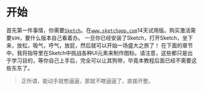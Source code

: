 # 开始

首先第一件事情，你需要[`Sketch`](http://www.sketchapp.com/)。在[`www.sketchapp.com`](http://www.sketchapp.com/)14天试用版。购买激活需要`$99`，要什么版本自己看着办。
一旦你已经安装了Sketch，打开Sketch，坐下来，放松，吸气，呼气，放屁，然后就可以开始一场盛大之旅了！
在下面的章节中，我将指导里在Sketch中挑战各种UI元素来制作图标。请注意，这些都只是出于学习目的，等你自己上手后，完全可以让其狗带，毕竟本教程后面已经不需要这些东东了。

>正所谓，能动手就憋逼逼，那就不瞎逼逼了，直接开整。